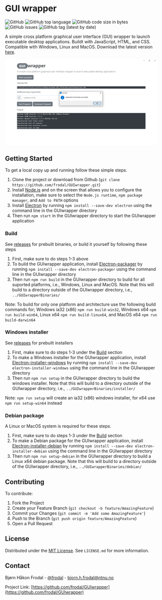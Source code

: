 # GUI wrapper

![GitHub](https://img.shields.io/github/license/frodal/GUIwrapper.svg)
![GitHub top language](https://img.shields.io/github/languages/top/frodal/GUIwrapper.svg)
![GitHub code size in bytes](https://img.shields.io/github/languages/code-size/frodal/GUIwrapper.svg)
![GitHub issues](https://img.shields.io/github/issues-raw/frodal/GUIwrapper.svg)
![GitHub tag (latest by date)](https://img.shields.io/github/tag-date/frodal/GUIwrapper.svg)

A simple cross platform graphical user interface (GUI) wrapper to launch executable desktop applications.
Buildt with JavaScript, HTML, and CSS.
Compatible with Windows, Linux and MacOS.
Download the latest version [here](https://github.com/frodal/GUIwrapper/releases).

![GUIwrapper image](GUIwrapper.png "GUIwrapper")

## Getting Started

To get a local copy up and running follow these simple steps.

1. Clone the project or download from Github (`git clone https://github.com/frodal/GUIwrapper.git`)
2. Install [Node.js](https://nodejs.org) and on the screen that allows you to configure the installation, make sure to select the `Node.js runtime`, `npm package manager`, and `Add to PATH` options
3. Install [Electron](https://electronjs.org/docs/tutorial/first-app#installing-electron) by running `npm install --save-dev electron` using the command line in the GUIwrapper directory
4. Then run `npm start` in the GUIwrapper directory to start the GUIwrapper application

### Build

See [releases](https://github.com/frodal/GUIwrapper/releases) for prebuilt binaries, or build it yourself by following these steps

1. First, make sure to do steps 1-3 above
2. To build the GUIwrapper application, install [Electron-packager](https://github.com/electron-userland/electron-packager) by running `npm install --save-dev electron-packager` using the command line in the GUIwrapper directory
3. Then run `npm run build` in the GUIwrapper directory to build for all suported platforms, i.e., Windows, Linux and MacOS. Note that this will build to a directory outside of the GUIwrapper directory, i.e., `../GUIwrapperBinaries/`

Note: To build for only one platform and architecture use the following build commands for; Windows ia32 (x86) `npm run build-win32`, Windows x64 `npm run build-win64`, Linux x64 `npm run build-linux64`, and MacOS x64 `npm run build-darwin64`

### Windows installer

See [releases](https://github.com/frodal/GUIwrapper/releases) for prebuilt installers

1. First, make sure to do steps 1-3 under the [Build](#Build) section
2. To make a Windows installer for the GUIwrapper application, install [Electron-installer-windows](https://github.com/electron-userland/electron-installer-windows) by running `npm install --save-dev electron-installer-windows` using the command line in the GUIwrapper directory
3. Then run `npm run setup` in the GUIwrapper directory to build the windows installer. Note that this will build to a directory outside of the GUIwrapper directory, i.e., `../GUIwrapperBinaries/installer/`

Note: `npm run setup` will create an ia32 (x86) windows installer, for x64 use `npm run setup-win64` instead

### Debian package

A Linux or MacOS system is required for these steps.

1. First, make sure to do steps 1-3 under the [Build](#Build) section
2. To make a Debian package for the GUIwrapper application, install [Electron-installer-debian](https://github.com/electron-userland/electron-installer-debian) by running `npm install --save-dev electron-installer-debian` using the command line in the GUIwrapper directory
3. Then run `npm run setup-debian` in the GUIwrapper directory to build a Linux x64 debian package. Note that this will build to a directory outside of the GUIwrapper directory, i.e., `../GUIwrapperBinaries/debian/`

## Contributing

To contribute:

1. Fork the Project
2. Create your Feature Branch (`git checkout -b feature/AmazingFeature`)
3. Commit your Changes (`git commit -m 'Add some AmazingFeature'`)
4. Push to the Branch (`git push origin feature/AmazingFeature`)
5. Open a Pull Request

## License

Distributed under the [MIT License](https://mit-license.org/).
See `LICENSE.md` for more information.

## Contact

Bjørn Håkon Frodal - [@frodal](https://github.com/frodal) - bjorn.h.frodal@ntnu.no

Project Link: [https://github.com/frodal/GUIwrapper](https://github.com/frodal/GUIwrapper)
